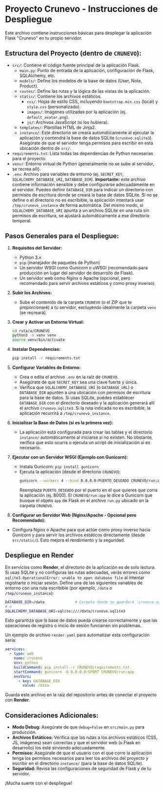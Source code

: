 # Proyecto Crunevo - Instrucciones de Despliegue

Este archivo contiene instrucciones básicas para desplegar la aplicación Flask "Crunevo" en tu propio servidor.

## Estructura del Proyecto (dentro de `CRUNEVO`):

-   `src/`: Contiene el código fuente principal de la aplicación Flask.
    -   `main.py`: Punto de entrada de la aplicación, configuración de Flask, SQLAlchemy, etc.
    -   `models/`: Define los modelos de la base de datos (User, Note, Product).
    -   `routes/`: Define las rutas y la lógica de las vistas de la aplicación.
    -   `static/`: Contiene los archivos estáticos.
        -   `css/`: Hojas de estilo CSS, incluyendo `bootstrap.min.css` (local) y `style.css` (personalizado).
        -   `images/`: Imágenes utilizadas por la aplicación (ej. `default_avatar.png`).
        -   `js/`: Archivos JavaScript (si los hubiera).
    -   `templates/`: Plantillas HTML de Jinja2.
    -   `instance/`: Este directorio se creará automáticamente al ejecutar la aplicación y contendrá la base de datos SQLite (`crunevo.sqlite3`). Asegúrate de que el servidor tenga permisos para escribir en esta ubicación dentro de `src/`.
-   `requirements.txt`: Lista todas las dependencias de Python necesarias para el proyecto.
-   `venv/`: Entorno virtual de Python (generalmente no se sube al servidor, se recrea allí).
-   `.env`: Archivo para variables de entorno (ej. `SECRET_KEY`, `SQLALCHEMY_DATABASE_URI`, `DATABASE_DIR`). **Importante:** este archivo contiene información sensible y debe configurarse adecuadamente en el servidor. Puedes definir `DATABASE_DIR` para indicar un directorio con permisos de escritura donde se creará la base de datos SQLite. Si no se define o el directorio no es escribible, la aplicación intentará usar `/tmp/crunevo_instance` de forma automática. Del mismo modo, si `SQLALCHEMY_DATABASE_URI` apunta a un archivo SQLite en una ruta sin permisos de escritura, se ajustará automáticamente a ese directorio temporal.

## Pasos Generales para el Despliegue:

1.  **Requisitos del Servidor:**
    *   Python 3.x
    *   `pip` (manejador de paquetes de Python)
    *   Un servidor WSGI como Gunicorn o uWSGI (recomendado para producción en lugar del servidor de desarrollo de Flask).
    *   Un servidor web como Nginx o Apache (opcional, pero recomendado para servir archivos estáticos y como proxy inverso).

2.  **Subir los Archivos:**
    *   Sube el contenido de la carpeta `CRUNEVO` (o el ZIP que te proporcionaré) a tu servidor, excluyendo idealmente la carpeta `venv` (se recreará).

3.  **Crear y Activar un Entorno Virtual:**
    ```bash
    cd ruta/a/CRUNEVO
    python3 -m venv venv
    source venv/bin/activate
    ```

4.  **Instalar Dependencias:**
    ```bash
    pip install -r requirements.txt
    ```

5.  **Configurar Variables de Entorno:**
    *   Crea o edita el archivo `.env` en la raíz de `CRUNEVO`.
    *   Asegúrate de que `SECRET_KEY` sea una clave fuerte y única.
    *   Verifica que `SQLALCHEMY_DATABASE_URI` (o `DATABASE_URL`) o `DATABASE_DIR` apunten a una ubicación con permisos de escritura para la base de datos. Si usas SQLite, puedes establecer `DATABASE_DIR` con el directorio deseado y la aplicación generará allí el archivo `crunevo.sqlite3`. Si la ruta indicada no es escribible, la aplicación recurrirá a `/tmp/crunevo_instance`.

6.  **Inicializar la Base de Datos (si es la primera vez):**
    *   La aplicación está configurada para crear las tablas y el directorio `instance/` automáticamente al iniciarse si no existen. No obstante, verifica que esto ocurra o ejecuta un script de inicialización si es necesario.

7.  **Ejecutar con un Servidor WSGI (Ejemplo con Gunicorn):**
    *   Instala Gunicorn: `pip install gunicorn`
    *   Ejecuta la aplicación (desde el directorio `CRUNEVO`):
        ```bash
        gunicorn --workers 4 --bind 0.0.0.0:PUERTO_DESEADO CRUNEVO/run:app
        ```
        Reemplaza `PUERTO_DESEADO` por el puerto en el que quieres que corra la aplicación (ej. 8000).
        El `CRUNEVO/run:app` le dice a Gunicorn que busque el objeto `app` de Flask en el archivo `run.py` ubicado en la carpeta `CRUNEVO`.

8.  **Configurar un Servidor Web (Nginx/Apache - Opcional pero Recomendado):**
*   Configura Nginx o Apache para que actúe como proxy inverso hacia Gunicorn y para servir los archivos estáticos directamente (desde `src/static/`). Esto mejora el rendimiento y la seguridad.

## Despliegue en Render

En servicios como **Render**, el directorio de la aplicación es de solo lectura. Si usas SQLite y no configuras las rutas adecuadas, verás errores como `sqlite3.OperationalError: unable to open database file` al intentar registrarte o iniciar sesión. Define una de las siguientes variables de entorno con una ruta escribible (por ejemplo, `/data` o `/tmp/crunevo_instance`):

```bash
DATABASE_DIR=/data              # Carpeta donde se guardará `crunevo.sqlite3`
# o
SQLALCHEMY_DATABASE_URI=sqlite:////data/crunevo.sqlite3
```

Esto garantiza que la base de datos pueda crearse correctamente y que las operaciones de registro o inicio de sesión funcionen sin problemas.

Un ejemplo de archivo `render.yaml` para automatizar esta configuración sería:

```yaml
services:
  - type: web
    name: crunevo
    env: python
    buildCommand: pip install -r CRUNEVO/requirements.txt
    startCommand: gunicorn -b 0.0.0.0:$PORT CRUNEVO/run:app
    envVars:
      - key: DATABASE_DIR
        value: /data
```

Guarda este archivo en la raíz del repositorio antes de conectar el proyecto con **Render**.

## Consideraciones Adicionales:

*   **Modo Debug:** Asegúrate de que `debug=False` en `src/main.py` para producción.
*   **Archivos Estáticos:** Verifica que las rutas a los archivos estáticos (CSS, JS, imágenes) sean correctas y que el servidor web (o Flask en desarrollo) los esté sirviendo adecuadamente.
*   **Permisos:** Asegúrate de que el usuario con el que corre la aplicación tenga los permisos necesarios para leer los archivos del proyecto y escribir en el directorio `instance/` (para la base de datos SQLite).
*   **Seguridad:** Revisa las configuraciones de seguridad de Flask y de tu servidor.

¡Mucha suerte con el despliegue!

